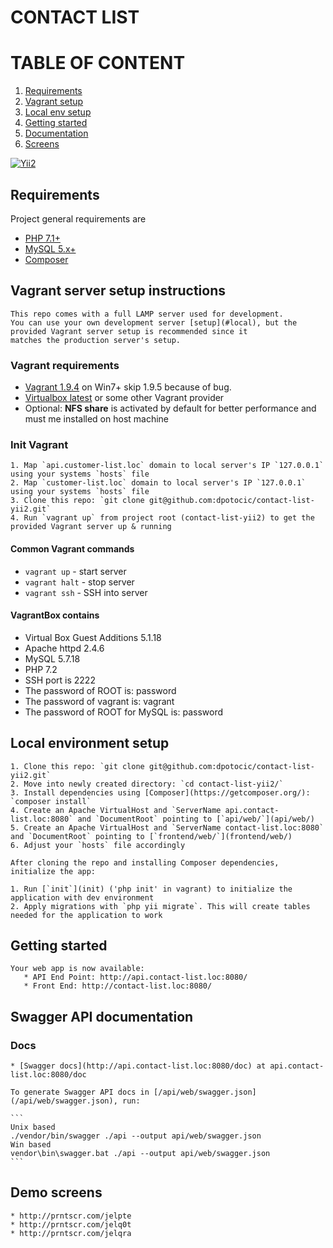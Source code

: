 # CONTACT LIST

# TABLE OF CONTENT

  1. [Requirements](#requirements)
  2. [Vagrant setup](#vagrant)
  3. [Local env setup](#local)
  4. [Getting started](#start)
  5. [Documentation](#docs)
  6. [Screens](#screens)

[![Yii2](https://img.shields.io/badge/Powered_by-Yii_Framework-green.svg?style=flat)](http://www.yiiframework.com/)

## <a name="requirements"></a>Requirements

Project general requirements are
* [PHP 7.1+](http://php.net/)
* [MySQL 5.x+](http://www.mysql.com/)
* [Composer](https://getcomposer.org/)

## <a name="vagrant"></a>Vagrant server setup instructions

    This repo comes with a full LAMP server used for development.
    You can use your own development server [setup](#local), but the provided Vagrant server setup is recommended since it
    matches the production server's setup.

### Vagrant requirements

   * [Vagrant 1.9.4](http://www.vagrantup.com/) on Win7+ skip 1.9.5 because of bug.
   * [Virtualbox latest](https://www.virtualbox.org/) or some other Vagrant provider
   * Optional: **NFS share** is activated by default for better performance and must me installed on host machine

### Init Vagrant

    1. Map `api.customer-list.loc` domain to local server's IP `127.0.0.1` using your systems `hosts` file
    2. Map `customer-list.loc` domain to local server's IP `127.0.0.1` using your systems `hosts` file
    3. Clone this repo: `git clone git@github.com:dpotocic/contact-list-yii2.git`
    4. Run `vagrant up` from project root (contact-list-yii2) to get the provided Vagrant server up & running

#### Common Vagrant commands

   * `vagrant up` - start server
   * `vagrant halt` - stop server
   * `vagrant ssh` - SSH into server

#### VagrantBox contains

   * Virtual Box Guest Additions 5.1.18
   * Apache httpd 2.4.6
   * MySQL 5.7.18
   * PHP 7.2
   * SSH port is 2222
   * The password of ROOT is: password
   * The password of vagrant is: vagrant
   * The password of ROOT for MySQL is: password

## <a name="local"></a>Local environment setup

    1. Clone this repo: `git clone git@github.com:dpotocic/contact-list-yii2.git`
    2. Move into newly created directory: `cd contact-list-yii2/`
    3. Install dependencies using [Composer](https://getcomposer.org/): `composer install`
    4. Create an Apache VirtualHost and `ServerName api.contact-list.loc:8080` and `DocumentRoot` pointing to [`api/web/`](api/web/)
    5. Create an Apache VirtualHost and `ServerName contact-list.loc:8080` and `DocumentRoot` pointing to [`frontend/web/`](frontend/web/)
    6. Adjust your `hosts` file accordingly

    After cloning the repo and installing Composer dependencies, initialize the app:

    1. Run [`init`](init) ('php init' in vagrant) to initialize the application with dev environment
    2. Apply migrations with `php yii migrate`. This will create tables needed for the application to work

## <a name="start"></a>Getting started

    Your web app is now available:
       * API End Point: http://api.contact-list.loc:8080/
       * Front End: http://contact-list.loc:8080/

## <a name="docs"></a>Swagger API documentation

### Docs
    * [Swagger docs](http://api.contact-list.loc:8080/doc) at api.contact-list.loc:8080/doc

    To generate Swagger API docs in [/api/web/swagger.json](/api/web/swagger.json), run:

    ```
    Unix based
    ./vendor/bin/swagger ./api --output api/web/swagger.json
    Win based
    vendor\bin\swagger.bat ./api --output api/web/swagger.json
    ```

## <a name="screens"></a>Demo screens

    * http://prntscr.com/jelpte
    * http://prntscr.com/jelq0t
    * http://prntscr.com/jelqra